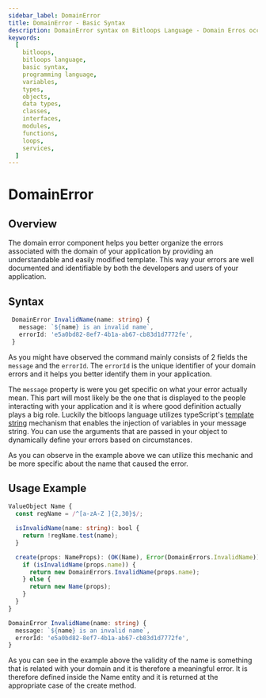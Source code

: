 ```yaml
---
sidebar_label: DomainError
title: DomainError - Basic Syntax
description: DomainError syntax on Bitloops Language - Domain Erros occur when there is an error in the domain layer of your application and its important to have a predefined template to better manage these errors when they occur.
keywords:
  [
    bitloops,
    bitloops language,
    basic syntax,
    programming language,
    variables,
    types,
    objects,
    data types,
    classes,
    interfaces,
    modules,
    functions,
    loops,
    services,
  ]
---
```


# DomainError

## Overview

The domain error component helps you better organize the errors associated with the domain of your application
by providing an understandable and easily modified template. This way your errors are well documented
and identifiable by both the developers and users of your application.

## Syntax

```typescript
 DomainError InvalidName(name: string) {
   message: `${name} is an invalid name`,
   errorId: 'e5a0bd82-8ef7-4b1a-ab67-cb83d1d7772fe',
 }
```

As you might have observed the command mainly consists of 2 fields the `message` and the
`errorId`. The `errorId` is the unique identifier of your domain errors and it
helps you better identify them in your application.

The `message` property is were you get specific on what your error actually mean. This
part will most likely be the one that is displayed to the people interacting
with your application and it is where good definition actually plays a big role.
Luckily the bitloops language utilizes typeScript's
[template string](https://developer.mozilla.org/en-US/docs/Web/JavaScript/Reference/Template_literals)
mechanism that enables the injection of variables in your message string.
You can use the arguments that are passed in your object to dynamically
define your errors based on circumstances.

As you can observe in the example above we can utilize this mechanic and be
more specific about the name that caused the error.

## Usage Example

```typescript
ValueObject Name {
  const regName = /^[a-zA-Z ]{2,30}$/;

  isInvalidName(name: string): bool {
    return !regName.test(name);
  }

  create(props: NameProps): (OK(Name), Error(DomainErrors.InvalidName)) {
    if (isInvalidName(props.name)) {
      return new DomainErrors.InvalidName(props.name);
    } else {
      return new Name(props);
    }
  }
}

DomainError InvalidName(name: string) {
  message: `${name} is an invalid name`,
  errorId: 'e5a0bd82-8ef7-4b1a-ab67-cb83d1d7772fe',
}
```

As you can see in the example above the validity of the name is something that
is related with your domain and it is therefore a meaningful error. It is therefore
defined inside the Name entity and it is returned at the appropriate case of the
create method.
